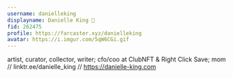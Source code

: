```yaml
---
username: danielleking
displayname: Danielle King 🎩
fid: 262475
profile: https://farcaster.xyz/danielleking
avatar: https://i.imgur.com/5qW6CGi.gif
---
```


artist, curator, collector, writer; cfo/coo at ClubNFT & Right Click Save; mom // linktr.ee/danielle_king // https://danielle-king.com

